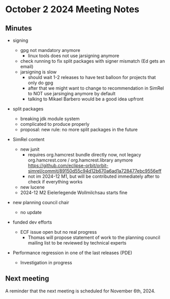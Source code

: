 # October 2 2024 Meeting Notes

## Minutes

- signing
  - gpg not mandatory anymore
    - linux tools does not use jarsigning anymore
  - check running to fix split packages with signer mismatch (Ed gets an email)
  - jarsigning is slow
    - should wait 1-2 releases to have test balloon for projects that only do gpg
    - after that we might want to change to recommendation in SimRel to NOT use jarsinging anymore by default
    - talking to Mikael Barbero would be a good idea upfront

- split packages
  - breaking jdk module system
  - complicated to produce properly
  - proposal: new rule: no more split packages in the future

- SimRel content
  - new junit
    - requires org.hamcrest bundle directly now, not legacy org.hamcrest.core / org.hamcrest.library anymore
      https://github.com/eclipse-orbit/orbit-simrel/commit/89150d55c94d12b670a6ad1a728477ebc9556eff
    - not im 2024-12 M1, but will be contributed immediately after to check if everything works
  - new lucene
  - 2024-12 M2 Eielerlegende Wollmilchsau starts fine

- new planning council chair
  - no update

- funded dev efforts
  - ECF issue open but no real progress
    - Thomas will propose statement of work to the planning council mailing list to be reviewed by technical experts

- Performance regression in one of the last releases (PDE)
  - Investigation in progress

## Next meeting

A reminder that the next meeting is scheduled for November 6th, 2024.
